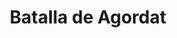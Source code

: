 ﻿---
title: "Batalla de Agordat"
permalink: periodes_1007.html
layout: periode
dataInici: 1890-06-27
sidebar: periodes
pares:
  - id: 513
    title: "Guerra Mahdista"
    dataInici: "(1881)"
    dataFi: "(1899)"

fills:
jocsPrincipals:
jocsEscenaris:
jocsEpoca:
  - title: "Ascari"
    bggId: 121429
    escenari: "S1 First Agordat"
    dataInici: 
    dataFi: 

jocsEpocaEscenaris:
---
